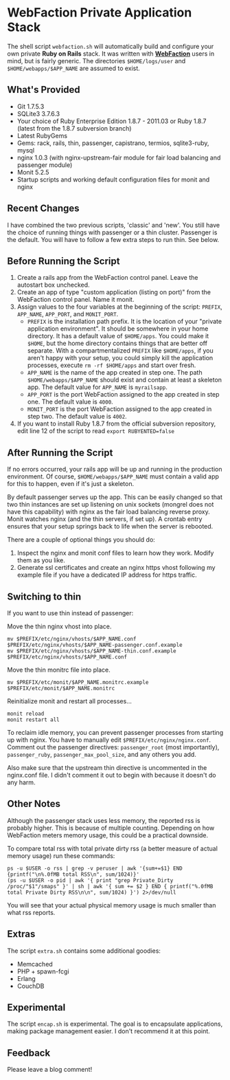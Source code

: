 # WebFaction Private Application Stack
The shell script `webfaction.sh` will automatically build and configure your own
private **Ruby on Rails** stack. It was written with **[WebFaction](http://zownir.net/webfaction)**
users in mind, but is fairly generic. The directories `$HOME/logs/user` and
`$HOME/webapps/$APP_NAME` are assumed to exist.

## What's Provided
* Git 1.7.5.3
* SQLite3 3.7.6.3
* Your choice of Ruby Enterprise Edition 1.8.7 - 2011.03 or Ruby 1.8.7 (latest
  from the 1.8.7 subversion branch)
* Latest RubyGems
* Gems: rack, rails, thin, passenger, capistrano, termios, sqlite3-ruby, mysql
* nginx 1.0.3 (with nginx-upstream-fair module for fair load balancing and
  passenger module)
* Monit 5.2.5
* Startup scripts and working default configuration files for monit and nginx

## Recent Changes
I have combined the two previous scripts, 'classic' and 'new'. You still have
the choice of running things with passenger or a thin cluster. Passenger is the
default. You will have to follow a few extra steps to run thin. See below.

## Before Running the Script
1. Create a rails app from the WebFaction control panel. Leave the autostart
   box unchecked.
2. Create an app of type "custom application (listing on port)" from the
   WebFaction control panel. Name it monit.
3. Assign values to the four variables at the beginning of the script:
   `PREFIX`, `APP_NAME`, `APP_PORT`, and `MONIT_PORT`.
     * `PREFIX` is the installation path prefix. It is the location of your
       "private application environment". It should be somewhere in your home
       directory. It has a default value of `$HOME/apps`. You could make it
       `$HOME`, but the home directory contains things that are better off
       separate. With a compartmentalized `PREFIX` like `$HOME/apps`, if you
       aren't happy with your setup, you could simply kill the application
       processes, execute `rm -rf $HOME/apps` and start over fresh.
     * `APP_NAME` is the name of the app created in step one. The path
       `$HOME/webapps/$APP_NAME` should exist and contain at least a skeleton
       app. The default value for `APP_NAME` is `myrailsapp`.
     * `APP_PORT` is the port WebFaction assigned to the app created in step
       one. The default value is `4000`.
     * `MONIT_PORT` is the port WebFaction assigned to the app created in step
       two. The default value is `4002`.
4. If you want to install Ruby 1.8.7 from the official subversion repository,
   edit line 12 of the script to read `export RUBYENTED=false`

## After Running the Script
If no errors occurred, your rails app will be up and running in the production
environment. Of course, `$HOME/webapps/$APP_NAME` must contain a valid app for
this to happen, even if it's just a skeleton.

By default passenger serves up the app. This can be easily changed so that two
thin instances are set up listening on unix sockets (mongrel does not have this
capability) with nginx as the fair load balancing reverse proxy. Monit watches
nginx (and the thin servers, if set up). A crontab entry ensures that your setup
springs back to life when the server is rebooted.

There are a couple of optional things you should do:

1. Inspect the nginx and monit conf files to learn how they work.
   Modify them as you like.
2. Generate ssl certificates and create an nginx https vhost following my
   example file if you have a dedicated IP address for https traffic.

## Switching to thin
If you want to use thin instead of passenger:

Move the thin nginx vhost into place.

	mv $PREFIX/etc/nginx/vhosts/$APP_NAME.conf $PREFIX/etc/nginx/vhosts/$APP_NAME-passenger.conf.example
	mv $PREFIX/etc/nginx/vhosts/$APP_NAME-thin.conf.example $PREFIX/etc/nginx/vhosts/$APP_NAME.conf

Move the thin monitrc file into place.

	mv $PREFIX/etc/monit/$APP_NAME.monitrc.example $PREFIX/etc/monit/$APP_NAME.monitrc

Reinitialize monit and restart all processes...
	
	monit reload
	monit restart all

To reclaim idle memory, you can prevent passenger processes from starting up
with nginx. You have to manually edit `$PREFIX/etc/nginx/nginx.conf`. Comment
out the passenger directives: `passenger_root` (most importantly), `passenger_ruby`,
`passenger_max_pool_size`, and any others you add.

Also make sure that the upstream thin directive is uncommented in the nginx.conf
file. I didn't comment it out to begin with because it doesn't do any harm.

## Other Notes
Although the passenger stack uses less memory, the reported rss is probably higher.
This is because of multiple counting. Depending on how WebFaction meters memory
usage, this could be a practical downside.

To compare total rss with total private dirty rss (a better measure of actual
memory usage) run these commands:

	ps -u $USER -o rss | grep -v peruser | awk '{sum+=$1} END {printf("\n%.0fMB total RSS\n", sum/1024)}'
	(ps -u $USER -o pid | awk '{ print "grep Private_Dirty /proc/"$1"/smaps" }' | sh | awk '{ sum += $2 } END { printf("%.0fMB total Private Dirty RSS\n\n", sum/1024) }') 2>/dev/null

You will see that your actual physical memory usage is much smaller than what rss
reports.

## Extras
The script `extra.sh` contains some additional goodies:

* Memcached
* PHP + spawn-fcgi
* Erlang
* CouchDB

## Experimental
The script `encap.sh` is experimental. The goal is to encapsulate applications, making package management easier. I don't recommend it at this point.

## Feedback
Please leave a blog comment!
